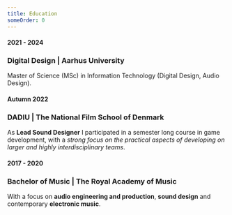 ```yaml
---
title: Education
someOrder: 0
---
```


#### 2021 - 2024
### Digital Design | Aarhus University
Master of Science (MSc) in Information Technology (Digital Design, Audio Design).

#### Autumn 2022
### DADIU | The National Film School of Denmark
As **Lead Sound Designer** I participated in a semester long course in game development, with a *strong focus on the practical aspects of developing on larger and highly interdisciplinary teams*.

#### 2017 - 2020
### Bachelor of Music | The Royal Academy of Music
With a focus on **audio engineering and production**, **sound design** and contemporary **electronic music**.